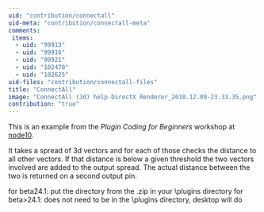 ```yaml
---
uid: "contribution/connectall"
uid-meta: "contribution/connectall-meta"
comments: 
 items: 
  - uid: "99913"
  - uid: "99916"
  - uid: "99921"
  - uid: "102470"
  - uid: "102625"
uid-files: "contribution/connectall-files"
title: "ConnectAll"
image: "ConnectAll (3d) help-DirectX Renderer_2010.12.09-23.33.35.png"
contribution: "true"
---
```


This is an example from the *Plugin Coding for Beginners* workshop at [node10](http://node10.vvvv.org). 

It takes a spread of 3d vectors and for each of those checks the distance to all other vectors. If that distance is below a given threshold the two vectors involved are added to the output spread. The actual distance between the two is returned on a second output pin. 

for beta24.1: put the directory from the .zip in your \plugins directory
for beta>24.1: does not need to be in the \plugins directory, desktop will do